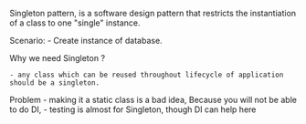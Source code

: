 Singleton pattern, 
   is a software design pattern that restricts the instantiation of a class to one "single" instance.

Scenario: 
    - Create instance of database.

Why we need Singleton ?

    - any class which can be reused throughout lifecycle of application should be a singleton.
Problem
    - making it a static class is a bad idea, Because you will not be able to do DI,
    - testing is almost for Singleton, though DI can help here